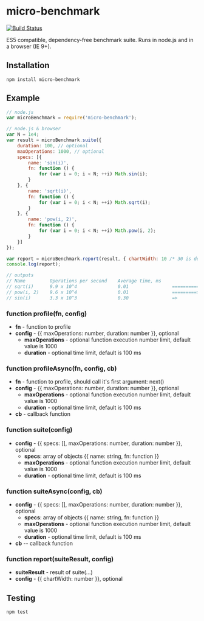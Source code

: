 # micro-benchmark

[![Build Status](https://travis-ci.org/f-xyz/micro-benchmark.svg?branch=master)](https://travis-ci.org/f-xyz/micro-benchmark)

ES5 compatible, dependency-free benchmark suite.
Runs in node.js and in a browser (IE 9+).

## Installation

```
npm install micro-benchmark
```

## Example

```javascript
// node.js
var microBenchmark = require('micro-benchmark');

// node.js & browser
var N = 1e4;
var result = microBenchmark.suite({
    duration: 100, // optional
    maxOperations: 1000, // optional
    specs: [{
        name: 'sin(i)',
        fn: function () {
            for (var i = 0; i < N; ++i) Math.sin(i);
        }
    }, {
        name: 'sqrt(i)',
        fn: function () {
            for (var i = 0; i < N; ++i) Math.sqrt(i);
        }
    }, {
        name: 'pow(i, 2)',
        fn: function () {
            for (var i = 0; i < N; ++i) Math.pow(i, 2);
        }
    }]
});

var report = microBenchmark.report(result, { chartWidth: 10 /* 30 is default */ });
console.log(report);

// outputs
// Name         Operations per second    Average time, ms
// sqrt(i)      9.9 x 10^4               0.01                ==========>
// pow(i, 2)    9.6 x 10^4               0.01                =========>
// sin(i)       3.3 x 10^3               0.30                =>
```

### function profile(fn, config)

* **fn** - function to profile
* **config** - {{ maxOperations: number, duration: number }}, optional
    * **maxOperations** - optional function execution number limit, default value is 1000
    * **duration** - optional time limit, default is 100 ms
    
### function profileAsync(fn, config, cb)

* **fn** - function to profile, should call it's first argument: next()
* **config** - {{ maxOperations: number, duration: number }}, optional
    * **maxOperations** - optional function execution number limit, default value is 1000
    * **duration** - optional time limit, default is 100 ms
* **cb** - callback function


### function suite(config)

* **config** - {{ specs: [], maxOperations: number, duration: number }}, optional
	* **specs**: array of objects {{ name: string, fn: function }}
    * **maxOperations** - optional function execution number limit, default value is 1000
    * **duration** - optional time limit, default is 100 ms

### function suiteAsync(config, cb)

* **config** - {{ specs: [], maxOperations: number, duration: number }}, optional
	* **specs**: array of objects {{ name: string, fn: function }}
    * **maxOperations** - optional function execution number limit, default value is 1000
    * **duration** - optional time limit, default is 100 ms
* **cb** -- callback function

### function report(suiteResult, config)

* **suiteResult** - result of suite(...)
* **config** - {{ chartWidth: number }}, optional
  
## Testing
```
npm test
```

